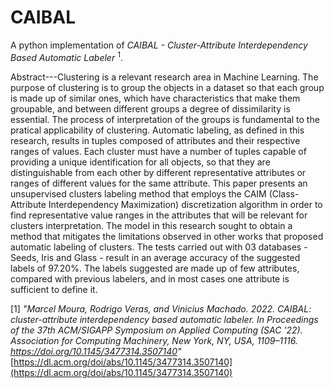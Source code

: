 CAIBAL
=====

A python implementation of *CAIBAL - Cluster-Attribute Interdependency Based Automatic Labeler* <sup>1</sup>. 

Abstract---Clustering is a relevant research area in Machine Learning. The purpose of clustering is to group the objects in a dataset so that each group is made up of similar ones, which have characteristics that make them groupable, and between different groups a degree of dissimilarity is essential. The process of interpretation of the groups is fundamental to the pratical applicability of clustering. Automatic labeling, as defined in this research, results in tuples composed of attributes and their respective ranges of values. Each cluster must have a number of tuples capable of providing a unique identification for all objects, so that they are distinguishable from each other by different representative attributes or ranges of different values for the same attribute. This paper presents an unsupervised clusters labeling method that employs the CAIM (Class-Attribute Interdependency Maximization) discretization algorithm in order to find representative value ranges in the attributes that will be relevant for clusters interpretation. The model in this research sought to obtain a method that mitigates the limitations observed in other works that proposed automatic labeling of clusters. The tests carried out with 03 databases - Seeds, Iris and Glass - result in an average accuracy of the suggested labels of 97.20%. The labels suggested are made up of few attributes, compared with previous labelers, and in most cases one attribute is sufficient to define it.

[1] *"Marcel Moura, Rodrigo Veras, and Vinicius Machado. 2022. CAIBAL: cluster-attribute interdependency based automatic labeler. In Proceedings of the 37th ACM/SIGAPP Symposium on Applied Computing (SAC '22). Association for Computing Machinery, New York, NY, USA, 1109–1116. https://doi.org/10.1145/3477314.3507140"*
[https://dl.acm.org/doi/abs/10.1145/3477314.3507140](https://dl.acm.org/doi/abs/10.1145/3477314.3507140)
